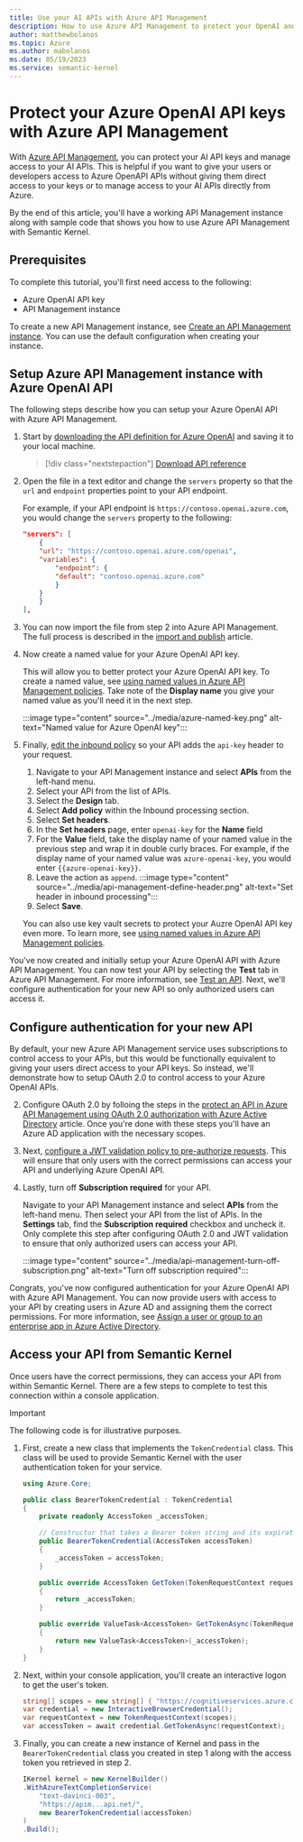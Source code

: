 ```yaml
---
title: Use your AI APIs with Azure API Management
description: How to use Azure API Management to protect your OpenAI and Azure OpenAI API keys.
author: matthewbolanos
ms.topic: Azure
ms.author: mabolanos
ms.date: 05/19/2023
ms.service: semantic-kernel
---
```


# Protect your Azure OpenAI API keys with Azure API Management


With [Azure API Management](/azure/api-management/api-management-key-concepts), you can protect your AI API keys and manage access to your AI APIs. This is helpful if you want to give your users or developers access to  Azure OpenAPI APIs without giving them direct access to your keys or to manage access to your AI APIs directly from Azure.

By the end of this article, you'll have a working API Management instance along with sample code that shows you how to use Azure API Management with Semantic Kernel.

## Prerequisites
To complete this tutorial, you'll first need access to the following:
- Azure OpenAI API key
- API Management instance

To create a new API Management instance, see [Create an API Management instance](/azure/api-management/get-started-create-service-instance). You can use the default configuration when creating your instance.

## Setup Azure API Management instance with Azure OpenAI API
The following steps describe how you can setup your Azure OpenAI API with Azure API Management.

1. Start by [downloading the API definition for Azure OpenAI](https://raw.githubusercontent.com/Azure/azure-rest-api-specs/main/specification/cognitiveservices/data-plane/AzureOpenAI/inference/preview/2023-03-15-preview/inference.json) and saving it to your local machine.

    > [!div class="nextstepaction"]
    > [Download API reference](https://raw.githubusercontent.com/Azure/azure-rest-api-specs/main/specification/cognitiveservices/data-plane/AzureOpenAI/inference/preview/2023-03-15-preview/inference.json)

2. Open the file in a text editor and change the `servers` property so that the `url` and `endpoint` properties point to your API endpoint.

    For example, if your API endpoint is `https://contoso.openai.azure.com`, you would change the `servers` property to the following:

    ```json
    "servers": [
        {
        "url": "https://contoso.openai.azure.com/openai",
        "variables": {
            "endpoint": {
            "default": "contoso.openai.azure.com"
            }
        }
        }
    ],
    ```

3. You can now import the file from step 2 into Azure API Management. The full process is described in the [import and publish](/azure/api-management/import-and-publish) article.

4. Now create a named value for your Azure OpenAI API key.

    This will allow you to better protect your Azure OpenAI API key. To create a named value, see [using named values in Azure API Management policies](/azure/api-management/api-management-howto-properties). Take note of the **Display name** you give your named value as you'll need it in the next step.

    :::image type="content" source="../media/azure-named-key.png" alt-text="Named value for Azure OpenAI key":::

5. Finally, [edit the inbound policy](/azure/api-management/set-edit-policies) so your API adds the `api-key` header to your request.
    1. Navigate to your API Management instance and select **APIs** from the left-hand menu.
    2. Select your API from the list of APIs.
    3. Select the **Design** tab.
    4. Select **Add policy** within the Inbound processing section.
    5. Select **Set headers**.
    6. In the **Set headers** page, enter `openai-key` for the **Name** field
    7. For the **Value** field, take the display name of your named value in the previous step and wrap it in double curly braces. For example, if the display name of your named value was `azure-openai-key`, you would enter `{{azure-openai-key}}`.
    8. Leave the action as `append`.
        :::image type="content" source="../media/api-management-define-header.png" alt-text="Set header in inbound processing":::
    7. Select **Save**.

    You can also use key vault secrets to protect your Auzre OpenAI API key even more. To learn more, see [using named values in Azure API Management policies](/azure/api-management/api-management-howto-properties). 

You've now created and initially setup your Azure OpenAI API with Azure API Management.  You can now test your API by selecting the **Test** tab in Azure API Management. For more information, see [Test an API](/azure/api-management/import-and-publish#test-the-new-api-in-the-azure-portal). Next, we'll configure authentication for your new API so only authorized users can access it.
    

## Configure authentication for your new API
By default, your new Azure API Management service uses subscriptions to control access to your APIs, but this would be functionally equivalent to giving your users direct access to your API keys. So instead, we'll demonstrate how to setup OAuth 2.0 to control access to your Azure OpenAI APIs.

2. Configure OAuth 2.0 by folloing the steps in the [protect an API in Azure API Management using OAuth 2.0 authorization with Azure Active Directory](/azure/api-management/api-management-howto-protect-backend-with-aad#register-an-application-in-azure-ad-to-represent-the-api) article. Once you're done with these steps you'll have an Azure AD application with the necessary scopes.

3. Next, [configure a JWT validation policy to pre-authorize requests](/azure/api-management/api-management-howto-protect-backend-with-aad#configure-a-jwt-validation-policy-to-pre-authorize-requests). This will ensure that only users with the correct permissions can access your API and underlying Azure OpenAI API. 

1. Lastly, turn off **Subscription required** for your API.

    Navigate to your API Management instance and select **APIs** from the left-hand menu. Then select your API from the list of APIs. In the **Settings** tab, find the **Subscription required** checkbox and uncheck it. Only complete this step after configuring OAuth 2.0 and JWT validation to ensure that only authorized users can access your API.

    :::image type="content" source="../media/api-management-turn-off-subscription.png" alt-text="Turn off subscription required":::


Congrats, you've now configured authentication for your Azure OpenAI API with Azure API Management. You can now provide users with access to your API by creating users in Azure AD and assigning them the correct permissions. For more information, see [Assign a user or group to an enterprise app in Azure Active Directory](/azure/active-directory/manage-apps/assign-user-or-group-access-portal).

## Access your API from Semantic Kernel

Once users have the correct permissions, they can access your API from within Semantic Kernel. There are a few steps to complete to test this connection within a console application.

> [!IMPORTANT]
> The following code is for illustrative purposes. 

1. First, create a new class that implements the `TokenCredential` class. This class will be used to provide Semantic Kernel with the user authentication token for your service.

    ```csharp
    using Azure.Core;

    public class BearerTokenCredential : TokenCredential
    {
        private readonly AccessToken _accessToken;

        // Constructor that takes a Bearer token string and its expiration date
        public BearerTokenCredential(AccessToken accessToken)
        {
            _accessToken = accessToken;
        }

        public override AccessToken GetToken(TokenRequestContext requestContext, CancellationToken cancellationToken)
        {
            return _accessToken;
        }

        public override ValueTask<AccessToken> GetTokenAsync(TokenRequestContext requestContext, CancellationToken cancellationToken)
        {
            return new ValueTask<AccessToken>(_accessToken);
        }
    }
    ```

2. Next, within your console application, you'll create an interactive logon to get the user's token.

    ```csharp
    string[] scopes = new string[] { "https://cognitiveservices.azure.com/.default" };
    var credential = new InteractiveBrowserCredential();
    var requestContext = new TokenRequestContext(scopes);
    var accessToken = await credential.GetTokenAsync(requestContext);
    ```

3. Finally, you can create a new instance of Kernel and pass in the `BearerTokenCredential` class you created in step 1 along with the access token you retrieved in step 2.

    ```csharp
    IKernel kernel = new KernelBuilder()
    .WithAzureTextCompletionService(
        "text-davinci-003",
        "https://apim...api.net/",
        new BearerTokenCredential(accessToken)
    )
    .Build();
    ```